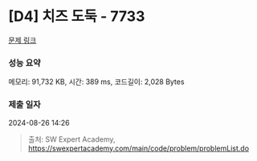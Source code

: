 # [D4] 치즈 도둑 - 7733 

[문제 링크](https://swexpertacademy.com/main/code/problem/problemDetail.do?contestProbId=AWrDOdQqRCUDFARG) 

### 성능 요약

메모리: 91,732 KB, 시간: 389 ms, 코드길이: 2,028 Bytes

### 제출 일자

2024-08-26 14:26



> 출처: SW Expert Academy, https://swexpertacademy.com/main/code/problem/problemList.do